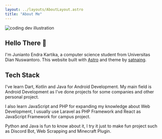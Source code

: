 ```yaml
---
layout: ../layouts/AboutLayout.astro
title: "About Me"
---
```


<div>
  <img src="/assets/me.jpg" class="sm:w-1/2 mx-auto rounded-full" alt="coding dev illustration">
</div>

## Hello There 👋

I'm Junianto Endra Kartika, a computer science student from Universitas Dian Nuswantoro. This website built with [Astro](https://astro.build/) and theme by [satnaing](https://github.com/satnaing/astro-paper).

## Tech Stack

I've learn Dart, Kotlin and Java for Android Development. My main field is Android Development as I've done projects for some companies and other personal project. 

I also learn JavaScript and PHP for expanding my knowledge about Web Development, I usually use Laravel as PHP Framework and React as JavaScript Framework for campus project. 

Python and Java is fun to know about it, I try it just to make fun project such as Discord Bot, Web Scrapping and Minecraft Plugin.

<!-- AstroPaper is a minimal, responsive and SEO-friendly Astro blog theme. I designed and crafted this based on [my personal blog](https://satnaing.dev/blog).

This theme is aimed to be accessible out of the box. Light and dark mode are supported by
default and additional color schemes can also be configured.

This theme is self-documented \_ which means articles/posts in this theme can also be considered as documentations. So, see the documentation for more info.

<div>
  <img src="/assets/dev.svg" class="sm:w-1/2 mx-auto" alt="coding dev illustration">
</div>

## Tech Stack

This theme is written in vanilla JavaScript (+ TypeScript for type checking) and a little bit of ReactJS for some interactions. TailwindCSS is used for styling; and Markdown is used for blog contents.

## Features

Here are certain features of this site.

- fully responsive and accessible
- SEO-friendly
- light & dark mode
- fuzzy search
- super fast performance
- draft posts
- pagination
- sitemap & rss feed
- highly customizable

If you like this theme, you can star/contribute to the [repo](https://github.com/satnaing/astro-paper).  
Or you can even give any feedback via my [email](mailto:contact@satnaing.dev). -->

